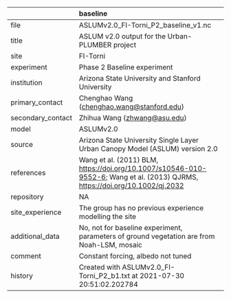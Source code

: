 |                   | baseline                                                                                                                     |
|:------------------|:-----------------------------------------------------------------------------------------------------------------------------|
| file              | ASLUMv2.0_FI-Torni_P2_baseline_v1.nc                                                                                         |
| title             | ASLUM v2.0 output for the Urban-PLUMBER project                                                                              |
| site              | FI-Torni                                                                                                                     |
| experiment        | Phase 2 Baseline experiment                                                                                                  |
| institution       | Arizona State University and Stanford University                                                                             |
| primary_contact   | Chenghao Wang (chenghao.wang@stanford.edu)                                                                                   |
| secondary_contact | Zhihua Wang (zhwang@asu.edu)                                                                                                 |
| model             | ASLUMv2.0                                                                                                                    |
| source            | Arizona State University Single Layer Urban Canopy Model (ASLUM) version 2.0                                                 |
| references        | Wang et al. (2011) BLM, https://doi.org/10.1007/s10546-010-9552-6; Wang et al. (2013) QJRMS, https://doi.org/10.1002/qj.2032 |
| repository        | NA                                                                                                                           |
| site_experience   | The group has no previous experience modelling the site                                                                      |
| additional_data   | No, not for baseline experiment, parameters of ground vegetation are from Noah-LSM, mosaic                                   |
| comment           | Constant forcing, albedo not tuned                                                                                           |
| history           | Created with ASLUMv2.0_FI-Torni_P2_b1.txt at 2021-07-30 20:51:02.202784                                                      |

